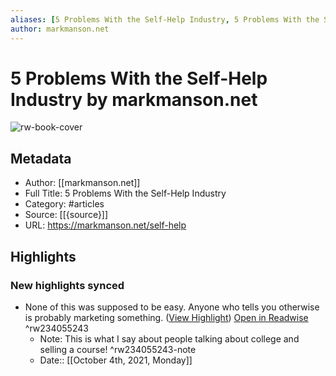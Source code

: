 ```yaml
---
aliases: [5 Problems With the Self-Help Industry, 5 Problems With the Self-Help Industry]
author: markmanson.net
---
```

# 5 Problems With the Self-Help Industry by markmanson.net

![rw-book-cover](https://readwise-assets.s3.amazonaws.com/static/images/article0.00998d930354.png)

## Metadata
- Author: [[markmanson.net]]
- Full Title: 5 Problems With the Self-Help Industry
- Category: #articles
- Source: [[{source}]]
- URL: https://markmanson.net/self-help

## Highlights
### New highlights synced
- None of this was supposed to be easy. Anyone who tells you otherwise is probably marketing something. ([View Highlight](https://instapaper.com/read/1418964886/17626269)) [Open in Readwise](https://readwise.io/open/234055243) ^rw234055243
    - Note: This is what I say about people talking about college and selling a course! ^rw234055243-note
    - Date:: [[October 4th, 2021, Monday]]
